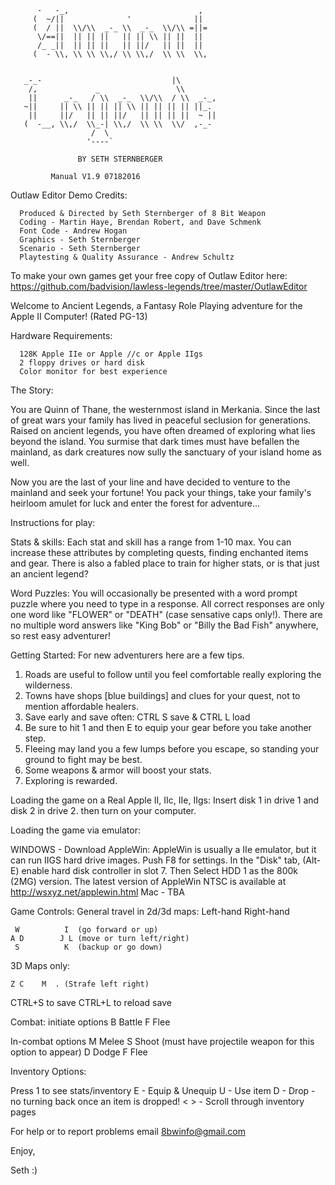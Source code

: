 ```       ___                                         
      -   -_,                             ,        
     (  ~/||              '              ||        
     (  / ||  \\/\\  _-_ \\  _-_  \\/\\ =||=       
      \/==||  || || ||   || || \\ || ||  ||        
      /_ _||  || || ||   || ||/   || ||  ||        
     (  - \\, \\ \\ \\,/ \\ \\,/  \\ \\  \\,       
                                              
                                            
   _-_-                             |\         
    /,             _                 \\        
    ||      _-_   / \\  _-_  \\/\\  / \\  _-_, 
   ~||     || \\ || || || \\ || || || || ||_.  
    ||     ||/   || || ||/   || || || ||  ~ || 
   (  -__, \\,/  \\_-| \\,/  \\ \\  \\/  ,-_-  
                  /  \                         
                 '----` 
   
               BY SETH STERNBERGER
   
         Manual V1.9 07182016
```
Outlaw Editor Demo Credits:

      Produced & Directed by Seth Sternberger of 8 Bit Weapon
      Coding - Martin Haye, Brendan Robert, and Dave Schmenk
      Font Code - Andrew Hogan
      Graphics - Seth Sternberger
      Scenario - Seth Sternberger
      Playtesting & Quality Assurance - Andrew Schultz  

To make your own games get your free copy of Outlaw Editor here:
https://github.com/badvision/lawless-legends/tree/master/OutlawEditor

Welcome to Ancient Legends, a Fantasy Role Playing adventure for the Apple II Computer! (Rated PG-13)

Hardware Requirements:

      128K Apple IIe or Apple //c or Apple IIgs
      2 floppy drives or hard disk
      Color monitor for best experience
      
The Story: 

You are Quinn of Thane, the westernmost island in Merkania. Since the last of great wars your family has lived in peaceful seclusion for generations. Raised on ancient legends, you have often dreamed of exploring what lies beyond the island. You surmise that dark times must have befallen the mainland, as dark creatures now sully the sanctuary of your island home as well. 

Now you are the last of your line and have decided to venture to the mainland and seek your fortune! You pack your things, take your family's heirloom amulet for luck and enter the forest for adventure...

Instructions for play:

Stats & skills: Each stat and skill has a range from 1-10 max. You can increase these attributes by completing quests, finding enchanted items and gear. There is also a fabled place to train for higher stats, or is that just an ancient legend?

Word Puzzles: You will occasionally be presented with a word prompt puzzle where you need to type in a response. All correct responses are only one word like "FLOWER" or "DEATH" (case sensative caps only!). There are no multiple word answers like "King Bob" or "Billy the Bad Fish" anywhere, so rest easy adventurer!

Getting Started:  For new adventurers here are a few tips.
1) Roads are useful to follow until you feel comfortable really exploring the wilderness.
2) Towns have shops [blue buildings] and clues for your quest, not to mention affordable healers.
3) Save early and save often: CTRL S save & CTRL L load
4) Be sure to hit 1 and then E to equip your gear before you take another step.
5) Fleeing may land you a few lumps before you escape, so standing your ground to fight may be best.
6) Some weapons & armor will boost your stats.
7) Exploring is rewarded.

Loading the game on a Real Apple II, IIc, IIe, IIgs:
Insert disk 1 in drive 1 and disk 2 in drive 2. then turn on your computer. 

Loading the game via emulator:

WINDOWS - Download AppleWin: AppleWin is usually a IIe emulator, but it can run IIGS hard drive images. Push F8 for settings.  In the "Disk" tab, (Alt-E) enable hard disk controller in slot 7. Then Select HDD 1 as the 800k (2MG) version. The latest version of AppleWin NTSC is available at http://wsxyz.net/applewin.html
Mac - TBA

Game Controls: 
General travel in 2d/3d maps:
Left-hand Right-hand
```
 W          I  (go forward or up)
A D        J L (move or turn left/right)
 S          K  (backup or go down)
```
3D Maps only:
```
Z C    M  . (Strafe left right)
```

CTRL+S to save
CTRL+L to reload save

Combat:
initiate options
B Battle
F Flee

In-combat options
M Melee
S Shoot (must have projectile weapon for this option to appear)
D Dodge
F Flee


Inventory Options:

Press 1 to see stats/inventory
E - Equip & Unequip
U - Use item
D - Drop - no turning back once an item is dropped!
< > - Scroll through inventory pages

For help or to report problems email 8bwinfo@gmail.com

Enjoy,

Seth :)
